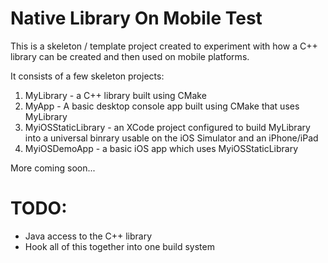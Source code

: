 # Native Library On Mobile Test

This is a skeleton / template project created to experiment with how a C++ library can be created and then used on mobile platforms.

It consists of a few skeleton projects:

1. MyLibrary - a C++ library built using CMake
2. MyApp - A basic desktop console app built using CMake that uses MyLibrary
3. MyiOSStaticLibrary - an XCode project configured to build MyLibrary into a universal binrary usable on the iOS Simulator and an iPhone/iPad
4. MyiOSDemoApp - a basic iOS app which uses MyiOSStaticLibrary

More coming soon...

# TODO:

* Java access to the C++ library
* Hook all of this together into one build system


